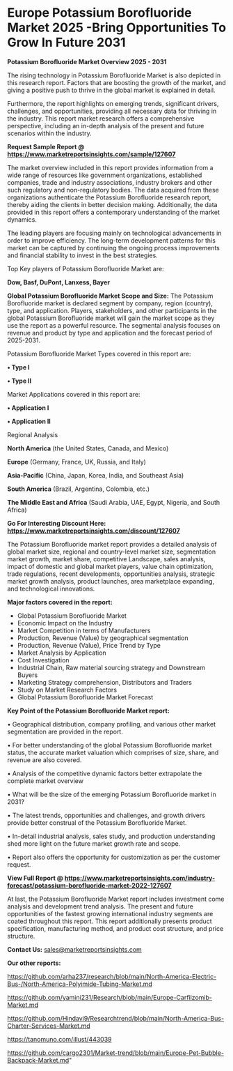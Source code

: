  # Europe Potassium Borofluoride Market 2025 -Bring Opportunities To Grow In Future 2031

<Strong> Potassium Borofluoride Market Overview 2025 - 2031</strong>

The rising technology in Potassium Borofluoride Market is also depicted in this research report. Factors that are boosting the growth of the market, and giving a positive push to thrive in the global market is explained in detail.

Furthermore, the report highlights on emerging trends, significant drivers, challenges, and opportunities, providing all necessary data for thriving in the industry. This report market research offers a comprehensive perspective, including an in-depth analysis of the present and future scenarios within the industry.

<strong>Request Sample Report @ <a href=https://www.marketreportsinsights.com/sample/127607>https://www.marketreportsinsights.com/sample/127607</a></strong>

The market overview included in this report provides information from a wide range of resources like government organizations, established companies, trade and industry associations, industry brokers and other such regulatory and non-regulatory bodies. The data acquired from these organizations authenticate the Potassium Borofluoride research report, thereby aiding the clients in better decision making. Additionally, the data provided in this report offers a contemporary understanding of the market dynamics.

The leading players are focusing mainly on technological advancements in order to improve efficiency. The long-term development patterns for this market can be captured by continuing the ongoing process improvements and financial stability to invest in the best strategies.

Top Key players of Potassium Borofluoride Market are:

<strong>Dow, Basf, DuPont, Lanxess, Bayer</strong>

<strong><b>Global Potassium Borofluoride Market Scope and Size:</b></strong>
The Potassium Borofluoride market is declared segment by company, region (country), type, and application. Players, stakeholders, and other participants in the global Potassium Borofluoride market will gain the market scope as they use the report as a powerful resource. The segmental analysis focuses on revenue and product by type and application and the forecast period of 2025-2031.

Potassium Borofluoride Market Types covered in this report are:

<strong>• Type I

• Type II</strong>

Market Applications covered in this report are:

<strong>• Application I

• Application II</strong> 

Regional Analysis

<strong>North America</strong> (the United States, Canada, and Mexico)

<strong>Europe</strong> (Germany, France, UK, Russia, and Italy)

<strong>Asia-Pacific</strong> (China, Japan, Korea, India, and Southeast Asia)

<strong>South America</strong> (Brazil, Argentina, Colombia, etc.)

<strong>The Middle East and Africa</strong> (Saudi Arabia, UAE, Egypt, Nigeria, and South Africa)

<strong>Go For Interesting Discount Here: <a href=https://www.marketreportsinsights.com/discount/127607>https://www.marketreportsinsights.com/discount/127607</a></strong>

The Potassium Borofluoride market report provides a detailed analysis of global market size, regional and country-level market size, segmentation market growth, market share, competitive Landscape, sales analysis, impact of domestic and global market players, value chain optimization, trade regulations, recent developments, opportunities analysis, strategic market growth analysis, product launches, area marketplace expanding, and technological innovations.

<strong><b>Major factors covered in the report:</b></strong>
<ul>
  <li>Global Potassium Borofluoride Market </li>
  <li>Economic Impact on the Industry</li>
  <li>Market Competition in terms of Manufacturers</li>
  <li>Production, Revenue (Value) by geographical segmentation</li>
  <li>Production, Revenue (Value), Price Trend by Type</li>
  <li>Market Analysis by Application</li>
  <li>Cost Investigation</li>
  <li>Industrial Chain, Raw material sourcing strategy and Downstream Buyers</li>
  <li>Marketing Strategy comprehension, Distributors and Traders</li>
  <li>Study on Market Research Factors</li>
  <li>Global Potassium Borofluoride Market Forecast</li>
</ul>

<strong><b>Key Point of the Potassium Borofluoride Market report:</b></strong>

• Geographical distribution, company profiling, and various other market segmentation are provided in the report.

• For better understanding of the global Potassium Borofluoride market status, the accurate market valuation which comprises of size, share, and revenue are also covered.

• Analysis of the competitive dynamic factors better extrapolate the complete market overview

• What will be the size of the emerging Potassium Borofluoride market in 2031?

• The latest trends, opportunities and challenges, and growth drivers provide better construal of the Potassium Borofluoride Market.

• In-detail industrial analysis, sales study, and production understanding shed more light on the future market growth rate and scope.

• Report also offers the opportunity for customization as per the customer request.

<strong><b>View Full Report @ <a href=https://www.marketreportsinsights.com/industry-forecast/potassium-borofluoride-market-2022-127607>https://www.marketreportsinsights.com/industry-forecast/potassium-borofluoride-market-2022-127607</a></b></strong>


At last, the Potassium Borofluoride Market report includes investment come analysis and development trend analysis. The present and future opportunities of the fastest growing international industry segments are coated throughout this report. This report additionally presents product specification, manufacturing method, and product cost structure, and price structure.

<strong>Contact Us:</strong>
sales@marketreportsinsights.com

<strong>Our other reports:</strong>

<a href=https://github.com/arha237/research/blob/main/North-America-Electric-Bus-/North-America-Polyimide-Tubing-Market.md>https://github.com/arha237/research/blob/main/North-America-Electric-Bus-/North-America-Polyimide-Tubing-Market.md</a>

<a href=https://github.com/yamini231/Research/blob/main/Europe-Carfilzomib-Market.md>https://github.com/yamini231/Research/blob/main/Europe-Carfilzomib-Market.md</a>

<a href=https://github.com/Hindavi9/Researchtrend/blob/main/North-America-Bus-Charter-Services-Market.md>https://github.com/Hindavi9/Researchtrend/blob/main/North-America-Bus-Charter-Services-Market.md</a>

<a href=https://tanomuno.com/illust/443039>https://tanomuno.com/illust/443039</a>

<a href=https://github.com/cargo2301/Market-trend/blob/main/Europe-Pet-Bubble-Backpack-Market.md>https://github.com/cargo2301/Market-trend/blob/main/Europe-Pet-Bubble-Backpack-Market.md</a>"
